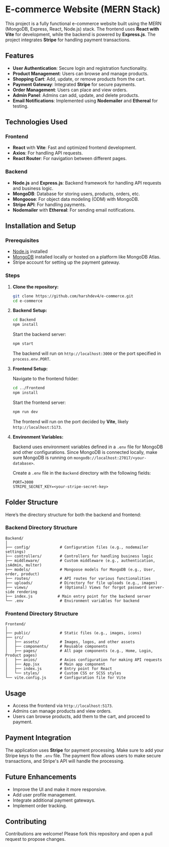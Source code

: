 # E-commerce Website (MERN Stack)

This project is a fully functional e-commerce website built using the MERN (MongoDB, Express, React, Node.js) stack. The frontend uses **React with Vite** for development, while the backend is powered by **Express.js**. The project integrates **Stripe** for handling payment transactions.

## Features

- **User Authentication**: Secure login and registration functionality.
- **Product Management**: Users can browse and manage products.
- **Shopping Cart**: Add, update, or remove products from the cart.
- **Payment Gateway**: Integrated **Stripe** for secure payments.
- **Order Management**: Users can place and view orders.
- **Admin Panel**: Admins can add, update, and delete products.
- **Email Notifications**: Implemented using **Nodemailer** and **Ethereal** for testing.

## Technologies Used

### Frontend

- **React** with **Vite**: Fast and optimized frontend development.
- **Axios**: For handling API requests.
- **React Router**: For navigation between different pages.

### Backend

- **Node.js** and **Express.js**: Backend framework for handling API requests and business logic.
- **MongoDB**: Database for storing users, products, orders, etc.
- **Mongoose**: For object data modeling (ODM) with MongoDB.
- **Stripe API**: For handling payments.
- **Nodemailer** with **Ethereal**: For sending email notifications.

## Installation and Setup

### Prerequisites

- [Node.js](https://nodejs.org/) installed
- [MongoDB](https://www.mongodb.com/) installed locally or hosted on a platform like MongoDB Atlas.
- Stripe account for setting up the payment gateway.

### Steps

1. **Clone the repository:**

   ```bash
   git clone https://github.com/harshdev4/e-commerce.git
   cd e-commerce
   ```

2. **Backend Setup:**

   ```bash
   cd Backend
   npm install
   ```

   Start the backend server:

   ```bash
   npm start
   ```

   The backend will run on `http://localhost:3000` or the port specified in `process.env.PORT`.

3. **Frontend Setup:**

   Navigate to the frontend folder:

   ```bash
   cd ../Frontend
   npm install
   ```

   Start the frontend server:

   ```bash
   npm run dev
   ```

   The frontend will run on the port decided by **Vite**, likely `http://localhost:5173`.

4. **Environment Variables:**

   Backend uses environment variables defined in a `.env` file for MongoDB and other configurations. Since MongoDB is connected locally, make sure MongoDB is running on `mongodb://localhost:27017/<your-database>`.

   Create a `.env` file in the `Backend` directory with the following fields:

   ```
   PORT=3000
   STRIPE_SECRET_KEY=<your-stripe-secret-key>
   ```

## Folder Structure

Here’s the directory structure for both the backend and frontend:

### Backend Directory Structure

```
Backend/
│
├── config/             # Configuration files (e.g., nodemailer settings)
├── controllers/        # Controllers for handling business logic
├── middleware/         # Custom middleware (e.g., authentication, isAdmin, multer)
├── models/             # Mongoose models for MongoDB (e.g., User, order, product)
├── routes/             # API routes for various functionalities
├── uploads/            # Directory for file uploads (e.g., images)
├── views/              # (Optional) Views for forgot password server-side rendering
├── index.js           # Main entry point for the backend server
└── .env                # Environment variables for backend
```

### Frontend Directory Structure

```
Frontend/
│
├── public/             # Static files (e.g., images, icons)
├── src/
│   ├── assets/         # Images, logos, and other assets
│   ├── components/     # Reusable components
│   ├── pages/          # All page components (e.g., Home, Login, Product pages)
│   ├── axios/          # Axios configuration for making API requests
│   ├── App.jsx         # Main app component
│   ├── index.js        # Entry point for React
│   └── styles/         # Custom CSS or SCSS styles
└── vite.config.js      # Configuration file for Vite
```

## Usage

- Access the frontend via `http://localhost:5173`.
- Admins can manage products and view orders.
- Users can browse products, add them to the cart, and proceed to payment.

## Payment Integration

The application uses **Stripe** for payment processing. Make sure to add your Stripe keys to the `.env` file. The payment flow allows users to make secure transactions, and Stripe's API will handle the processing.

## Future Enhancements

- Improve the UI and make it more responsive.
- Add user profile management.
- Integrate additional payment gateways.
- Implement order tracking.

## Contributing

Contributions are welcome! Please fork this repository and open a pull request to propose changes.
